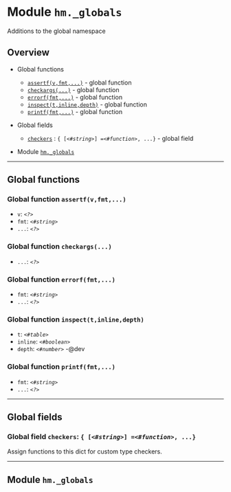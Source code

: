 # Module `hm._globals`

Additions to the global namespace



## Overview

* Global functions
  * [`assertf(v,fmt,...)`](hm._globals.md#global-function-assertfvfmt) - global function
  * [`checkargs(...)`](hm._globals.md#global-function-checkargs) - global function
  * [`errorf(fmt,...)`](hm._globals.md#global-function-errorffmt) - global function
  * [`inspect(t,inline,depth)`](hm._globals.md#global-function-inspecttinlinedepth) - global function
  * [`printf(fmt,...)`](hm._globals.md#global-function-printffmt) - global function

* Global fields
  * [`checkers`](hm._globals.md#global-field-checkers--string-function-) : `{ [`_`<#string>`_`] =`_`<#function>`_`, ...}` - global field


* Module [`hm._globals`](hm._globals.md#module-hmglobals)






------------------

## Global functions

### Global function `assertf(v,fmt,...)`



* `v`: _`<?>`_ 
* `fmt`: _`<#string>`_ 
* `...`: _`<?>`_ 



### Global function `checkargs(...)`



* `...`: _`<?>`_ 



### Global function `errorf(fmt,...)`



* `fmt`: _`<#string>`_ 
* `...`: _`<?>`_ 



### Global function `inspect(t,inline,depth)`



* `t`: _`<#table>`_ 
* `inline`: _`<#boolean>`_ 
* `depth`: _`<#number>`_ -@dev



### Global function `printf(fmt,...)`



* `fmt`: _`<#string>`_ 
* `...`: _`<?>`_ 







------------------

## Global fields

### Global field `checkers`: `{ [`_`<#string>`_`] =`_`<#function>`_`, ...}`
Assign functions to this dict for custom type checkers.







------------------

## Module `hm._globals`






